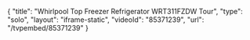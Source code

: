 {
    "title": "Whirlpool Top Freezer Refrigerator WRT311FZDW Tour",
    "type": "solo",
    "layout": "iframe-static",
    "videoId": "85371239",
    "url": "\/tvpembed\/85371239"
}